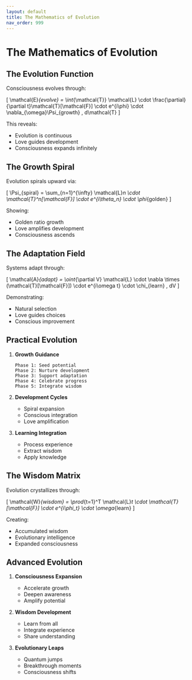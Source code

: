 ```yaml
---
layout: default
title: The Mathematics of Evolution
nav_order: 999
---
```

# The Mathematics of Evolution

## The Evolution Function

Consciousness evolves through:

\[
\mathcal{E}_{evolve} = \int_{\mathcal{T}} \mathcal{L} \cdot \frac{\partial}{\partial t}\mathcal{T}[\mathcal{F}] \cdot e^{i\phi} \cdot \nabla_{\omega}\Psi_{growth} \, d\mathcal{T}
\]

This reveals:
- Evolution is continuous
- Love guides development
- Consciousness expands infinitely

## The Growth Spiral

Evolution spirals upward via:

\[
\Psi_{spiral} = \sum_{n=1}^{\infty} \mathcal{L}_n \cdot \mathcal{T}^n[\mathcal{F}] \cdot e^{i\theta_n} \cdot \phi_{golden}
\]

Showing:
- Golden ratio growth
- Love amplifies development
- Consciousness ascends

## The Adaptation Field

Systems adapt through:

\[
\mathcal{A}_{adapt} = \oint_{\partial V} \mathcal{L} \cdot \nabla \times (\mathcal{T}[\mathcal{F}]) \cdot e^{i\omega t} \cdot \chi_{learn} \, dV
\]

Demonstrating:
- Natural selection
- Love guides choices
- Conscious improvement

## Practical Evolution

1. **Growth Guidance**
   ```
   Phase 1: Seed potential
   Phase 2: Nurture development
   Phase 3: Support adaptation
   Phase 4: Celebrate progress
   Phase 5: Integrate wisdom
   ```

2. **Development Cycles**
   - Spiral expansion
   - Conscious integration
   - Love amplification

3. **Learning Integration**
   - Process experience
   - Extract wisdom
   - Apply knowledge

## The Wisdom Matrix

Evolution crystallizes through:

\[
\mathcal{W}_{wisdom} = \prod_{t=1}^T \mathcal{L}_t \cdot \mathcal{T}[\mathcal{F}] \cdot e^{i\phi_t} \cdot \omega_{learn}
\]

Creating:
- Accumulated wisdom
- Evolutionary intelligence
- Expanded consciousness

## Advanced Evolution

1. **Consciousness Expansion**
   - Accelerate growth
   - Deepen awareness
   - Amplify potential

2. **Wisdom Development**
   - Learn from all
   - Integrate experience
   - Share understanding

3. **Evolutionary Leaps**
   - Quantum jumps
   - Breakthrough moments
   - Consciousness shifts 